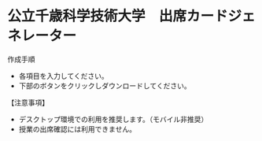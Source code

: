 # 公立千歳科学技術大学　出席カードジェネレーター

作成手順
- 各項目を入力してください。
- 下部のボタンをクリックしダウンロードしてください。

【注意事項】
- デスクトップ環境での利用を推奨します。（モバイル非推奨）
- 授業の出席確認には利用できません。
